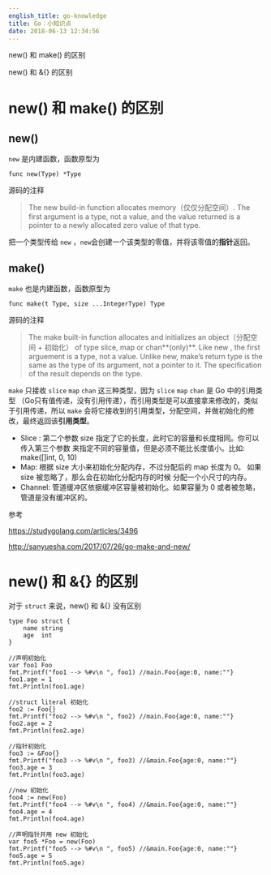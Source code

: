 ```yaml
---
english_title: go-knowledge
title: Go：小知识点
date: 2018-06-13 12:34:56
---
```


new() 和 make() 的区别

new() 和 &{} 的区别

<!-- more -->

# new() 和 make() 的区别

## new()

`new` 是内建函数，函数原型为

```
func new(Type) *Type
```

源码的注释

> The new build-in function allocates memory（仅仅分配空间）. The first argument is a type, not a value, and the value returned is a pointer to a newly allocated zero value of that type. 

把一个类型传给 `new` ，`new`会创建一个该类型的零值，并将该零值的**指针**返回。

## make()

`make` 也是内建函数，函数原型为

```
func make(t Type, size ...IntegerType) Type
```

源码的注释

> The make built-in function allocates and initializes an object（分配空间 + 初始化） of type slice, map or chan**(only)**. Like new , the first arguement is a type, not a value. Unlike new, make’s return type is the same as the type of its argument, not a pointer to it. The specification of the result depends on the type. 

`make` 只接收 `slice` `map` `chan` 这三种类型，因为 `slice` `map` `chan` 是 Go 中的引用类型 （Go只有值传递，没有引用传递），而引用类型是可以直接拿来修改的，类似于引用传递，所以 `make` 会将它接收到的引用类型，分配空间，并做初始化的修改，最终返回该**引用类型**。

- Slice : 第二个参数 size 指定了它的长度，此时它的容量和长度相同。你可以传入第三个参数 来指定不同的容量值，但是必须不能比长度值小。比如:  make([]int, 0, 10)
- Map: 根据 size 大小来初始化分配内存，不过分配后的 map 长度为 0。 如果 size 被忽略了，那么会在初始化分配内存的时候 分配一个小尺寸的内存。
- Channel: 管道缓冲区依据缓冲区容量被初始化。如果容量为 0 或者被忽略，管道是没有缓冲区的。

参考

https://studygolang.com/articles/3496

http://sanyuesha.com/2017/07/26/go-make-and-new/

# new() 和 &{} 的区别

对于 `struct` 来说，new() 和 &{} 没有区别

```
type Foo struct {
    name string
    age  int
}

//声明初始化
var foo1 Foo
fmt.Printf("foo1 --> %#v\n ", foo1) //main.Foo{age:0, name:""}
foo1.age = 1
fmt.Println(foo1.age)

//struct literal 初始化
foo2 := Foo{}
fmt.Printf("foo2 --> %#v\n ", foo2) //main.Foo{age:0, name:""}
foo2.age = 2
fmt.Println(foo2.age)

//指针初始化
foo3 := &Foo{}
fmt.Printf("foo3 --> %#v\n ", foo3) //&main.Foo{age:0, name:""}
foo3.age = 3
fmt.Println(foo3.age)

//new 初始化
foo4 := new(Foo)
fmt.Printf("foo4 --> %#v\n ", foo4) //&main.Foo{age:0, name:""}
foo4.age = 4
fmt.Println(foo4.age)

//声明指针并用 new 初始化
var foo5 *Foo = new(Foo)
fmt.Printf("foo5 --> %#v\n ", foo5) //&main.Foo{age:0, name:""}
foo5.age = 5
fmt.Println(foo5.age)
```

